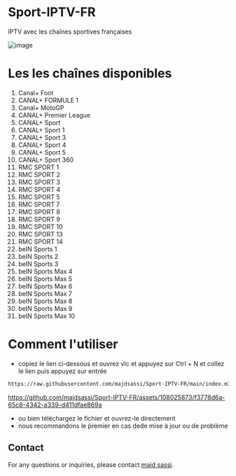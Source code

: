 # Sport-IPTV-FR
IPTV avec les chaînes sportives françaises

![image](https://github.com/majdsassi/Sport-IPTV-FR/assets/108025873/796860aa-f891-417d-8590-9765191b1254)


# Les les chaînes disponibles
1. Canal+ Foot
2. CANAL+ FORMULE 1
3. Canal+ MotoGP
4. CANAL+ Premier League
5. CANAL+ Sport
6. CANAL+ Sport 1
7. CANAL+ Sport 3
8. CANAL+ Sport 4
9. CANAL+ Sport 5
10. CANAL+ Sport 360
11. RMC SPORT 1
12. RMC SPORT 2
13. RMC SPORT 3
14. RMC SPORT 4
15. RMC SPORT 5
16. RMC SPORT 7
17. RMC SPORT 8
18. RMC SPORT 9
19. RMC SPORT 10
20. RMC SPORT 13
21. RMC SPORT 14
22. beIN Sports 1
23. beIN Sports 2
24. beIN Sports 3
25. beIN Sports Max 4
26. beIN Sports Max 5
27. beIN Sports Max 6
28. beIN Sports Max 7
29. beIN Sports Max 8
30. beIN Sports Max 9
31. beIN Sports Max 10
# Comment l'utiliser
- copiez le lien ci-dessous et ouvrez vlc et appuyez sur Ctrl + N et collez le lien puis appuyez sur entrée
```bash
https://raw.githubusercontent.com/majdsassi/Sport-IPTV-FR/main/index.m3u

```

https://github.com/majdsassi/Sport-IPTV-FR/assets/108025873/f3778d6a-65c8-4342-a339-d411dfae869a



- ou bien téléchargez le fichier et ouvrez-le directement
- nous recommandons le premier en cas dede mise à jour ou de problème
## Contact

For any questions or inquiries, please contact [majd sassi](mailto:jackreider977@gmail.com).
